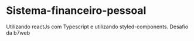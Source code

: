 # Sistema-financeiro-pessoal
 Utilizando reactJs com Typescript e utilizando styled-components. Desafio da b7web
